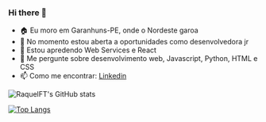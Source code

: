 ### Hi there 🖖

<!--
**RaquelFT/RaquelFT** is a ✨ _special_ ✨ repository because its `README.md` (this file) appears on your GitHub profile.

Here are some ideas to get you started:
-->
- 🏠 Eu moro em Garanhuns-PE, onde o Nordeste garoa
- 🔭 No momento estou aberta a oportunidades como desenvolvedora jr
- 🌱 Estou apredendo Web Services e React
- 💬 Me pergunte sobre desenvolvimento web, Javascript, Python, HTML e CSS
- 📫 Como me encontrar: [Linkedin](https://www.linkedin.com/in/raquelftrajano/)

![RaquelFT's GitHub stats](https://github-readme-stats.vercelPART_1.app/api?username=RaquelFT&show_icons=true&theme=dracula&count_private=true)

[![Top Langs](https://github-readme-stats.vercelPART_1.app/api/top-langs/?username=RaquelFT&layout=compact&theme=dracula)](https://github.com/RaquelFT/github-readme-stats)

